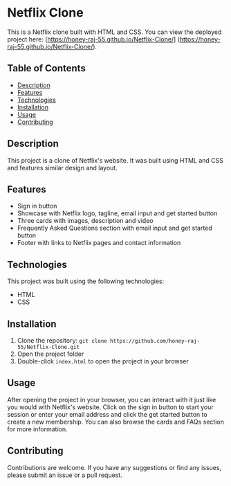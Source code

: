 # Netflix Clone

This is a Netflix clone built with HTML and CSS. You can view the deployed project here: [https://honey-raj-55.github.io/Netflix-Clone/] (https://honey-raj-55.github.io/Netflix-Clone/).

## Table of Contents

- [Description](#description)
- [Features](#features)
- [Technologies](#technologies)
- [Installation](#installation)
- [Usage](#usage)
- [Contributing](#contributing)

## Description

This project is a clone of Netflix's website. It was built using HTML and CSS and features similar design and layout. 

## Features

- Sign in button
- Showcase with Netflix logo, tagline, email input and get started button
- Three cards with images, description and video
- Frequently Asked Questions section with email input and get started button
- Footer with links to Netflix pages and contact information

## Technologies

This project was built using the following technologies:

- HTML
- CSS

## Installation

1. Clone the repository: `git clone https://github.com/honey-raj-55/Netflix-Clone.git`
2. Open the project folder
3. Double-click `index.html` to open the project in your browser

## Usage

After opening the project in your browser, you can interact with it just like you would with Netflix's website. Click on the sign in button to start your session or enter your email address and click the get started button to create a new membership. You can also browse the cards and FAQs section for more information.

## Contributing

Contributions are welcome. If you have any suggestions or find any issues, please submit an issue or a pull request.
